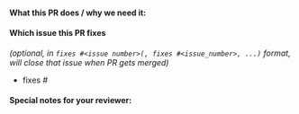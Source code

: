 <!--
Thank you for contributing to this repository. Before you submit this PR we'd like to
make sure you are aware of our technical requirements and best practices:

- https://github.com/aeciopires/helm-watchdog-pod-delete/blob/main/CONTRIBUTING.md
- https://github.com/aeciopires/helm-watchdog-pod-delete/blob/main/REQUIREMENTS.md

Following our best practices right from the start will accelerate the review process and
help get your PR merged quicker.

When updates to your PR are requested, please add new commits and do not squash the
history. This will make it easier to identify new changes. The PR will be squashed
anyways when it is merged. Thanks.

For fast feedback, please @-mention maintainers.
-->

#### What this PR does / why we need it:

#### Which issue this PR fixes
*(optional, in `fixes #<issue number>(, fixes #<issue_number>, ...)` format, will close that issue when PR gets merged)*
  - fixes #

#### Special notes for your reviewer:

